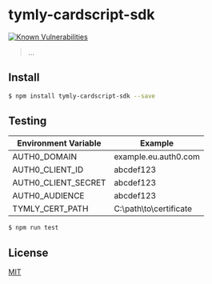 # tymly-cardscript-sdk

[![Known Vulnerabilities](https://snyk.io/test/github/wmfs/cardscript/badge.svg?targetFile=packages%2Fcardscript-doc-generator%2Fpackage.json)](https://snyk.io/test/github/wmfs/cardscript?targetFile=packages%2Fcardscript-doc-generator%2Fpackage.json)

> ...

## <a name="install"></a>Install
```bash
$ npm install tymly-cardscript-sdk --save
```

## <a name="test"></a>Testing

| Environment Variable | Example |
| -------------------- | ------- |
| AUTH0_DOMAIN         | example.eu.auth0.com |
| AUTH0_CLIENT_ID      | abcdef123 |
| AUTH0_CLIENT_SECRET  | abcdef123 |
| AUTH0_AUDIENCE       | abcdef123 |
| TYMLY_CERT_PATH      | C:\\path\\to\\certificate |


```bash
$ npm run test
```

## <a name="license"></a>License
[MIT](https://github.com/wmfs/cardscript/blob/master/LICENSE)
